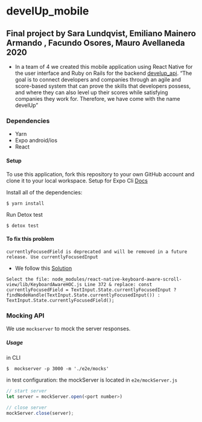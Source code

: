 # develUp_mobile
## Final project by Sara Lundqvist, Emiliano Mainero Armando , Facundo Osores, Mauro Avellaneda 2020
- In a team of 4 we created this mobile application using React Native for the user interface and Ruby on Rails for the backend [develup_api](https://github.com/Saralundkvist86/develUp_api).
“The goal is to connect developers and companies through an agile and score-based system that can prove the skills that developers possess, and where they can also level up their scores while satisfying companies they work for. 
Therefore, we have come with the name develUp”

### Dependencies
- Yarn
- Expo android/ios
- React

#### Setup
To use this application, fork this repository to your own GitHub account and clone it to your local workspace.
Setup for Expo Cli [Docs](https://docs.expo.io/get-started/installation/)

Install all of the dependencies:

``` $ yarn install ```

Run Detox test 

``` $ detox test ```

#### To fix this problem

`currentlyFocusedField is deprecated and will be removed in a future release. Use currentlyFocusedInput `

- We follow this [Solution](https://github.com/APSL/react-native-keyboard-aware-scroll-view/issues/440#issuecomment-699637083)

`Select the file: node_modules/react-native-keyboard-aware-scroll-view/lib/KeyboardAwareHOC.js Line 372 & replace: const currentlyFocusedField = TextInput.State.currentlyFocusedInput ? findNodeHandle(TextInput.State.currentlyFocusedInput()) : TextInput.State.currentlyFocusedField();`

### Mocking API

We use `mockserver` to mock the server responses.

##### Usage

in CLI

```
$  mockserver -p 3000 -m './e2e/mocks'
```

in test configuration: the mockServer is located in `e2e/mockServer.js`

```js
// start server
let server = mockServer.open(<port number>)
```

```js
// close server
mockServer.close(server);
```
